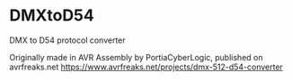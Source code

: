 # DMXtoD54
DMX to D54 protocol converter

Originally made in AVR Assembly by PortiaCyberLogic, published on avrfreaks.net
https://www.avrfreaks.net/projects/dmx-512-d54-converter
